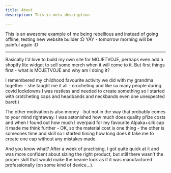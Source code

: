 ```yaml
---
title: About
description: This is meta description

---
```

This is an awesome example of me being rebellious and instead of going offline, testing new website builder :D YAY - tomorrow morning will be painful again :D

***

Basically I'd love to build my own site for MOJETVOJE, perhaps even add a shopify lite widget to sell some merch when it will come to it. But first things first - what is MOJETVOJE and why am I doing it? 

I remembered my childhood favourite activity we did with my grandma together - she taught me it all - crocheting and like so many people during covid lockdowns I was restless and needed to create something so I started with crotcheting caps and headbands and neckbands even one unexpected baret:) 

The other motivation is also money - but not in the way that probably comes to your mind rightaway. I was astonished how much does quality příze costs and when I found out how much I overpaid for my favourite Alpaka+silk cap it made me think further - OK, so the material cost is one thing - the other is someones time and skill so I started timing how  long does it take me to create one cap without any mistakes made.

And you know what? After a week of practicing, I got quite quick at it and was more confident about sizing the right product, but still there wasn't the proper skill that would make the beanie look as if it was manufactured professionally (on some kind of device...).
